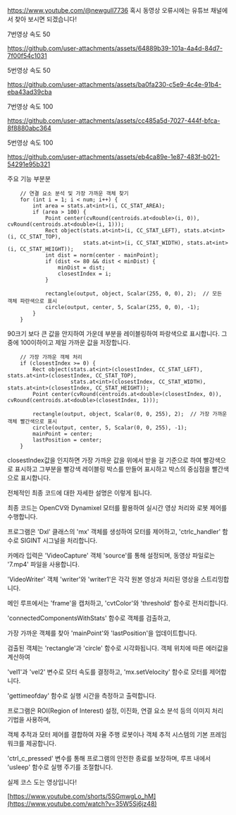 https://www.youtube.com/@newgull7736 혹시 동영상 오류시에는 유튜브 채널에서 찾아 보시면 되겠습니다!

7번영상 속도 50

https://github.com/user-attachments/assets/64889b39-101a-4a4d-84d7-7f00f54c1031

5번영상 속도 50

https://github.com/user-attachments/assets/ba0fa230-c5e9-4c4e-91b4-eba43ad39cba

7번영상 속도 100

https://github.com/user-attachments/assets/cc485a5d-7027-444f-bfca-8f8880abc364


5번영상 속도 100


https://github.com/user-attachments/assets/eb4ca89e-1e87-483f-b021-54291e95b321

주요 기능 부분분




        // 연결 요소 분석 및 가장 가까운 객체 찾기
        for (int i = 1; i < num; i++) {
            int area = stats.at<int>(i, CC_STAT_AREA);
            if (area > 100) {
                Point center(cvRound(centroids.at<double>(i, 0)), cvRound(centroids.at<double>(i, 1)));
                Rect object(stats.at<int>(i, CC_STAT_LEFT), stats.at<int>(i, CC_STAT_TOP),
                            stats.at<int>(i, CC_STAT_WIDTH), stats.at<int>(i, CC_STAT_HEIGHT));
                int dist = norm(center - mainPoint);
                if (dist <= 80 && dist < minDist) {
                    minDist = dist;
                    closestIndex = i;
                }
                
                rectangle(output, object, Scalar(255, 0, 0), 2);  // 모든 객체 파란색으로 표시
                circle(output, center, 5, Scalar(255, 0, 0), -1);
            }
        }
90크기 보다 큰 값을 안지하여 가운데 부분을 레이블링하여 파랑색으로 표시합니다. 그중에 100이하이고 제일 가까운 값을 저장합니다.


        // 가장 가까운 객체 처리
        if (closestIndex >= 0) {
            Rect object(stats.at<int>(closestIndex, CC_STAT_LEFT), stats.at<int>(closestIndex, CC_STAT_TOP),
                        stats.at<int>(closestIndex, CC_STAT_WIDTH), stats.at<int>(closestIndex, CC_STAT_HEIGHT));
            Point center(cvRound(centroids.at<double>(closestIndex, 0)), cvRound(centroids.at<double>(closestIndex, 1)));
            
            rectangle(output, object, Scalar(0, 0, 255), 2);  // 가장 가까운 객체 빨간색으로 표시
            circle(output, center, 5, Scalar(0, 0, 255), -1);
            mainPoint = center;
            lastPosition = center;
        }

closestIndex값을 인지하면 가장 가까운 값을 위에서 받을 걸 기준으로 하여 빨강색으로 표시하고 그부분을 빨강색 레이블링 박스를 만들어 표시하고 박스의 중심점을 빨간색으로 표시합니다.


전체적인 최종 코드에 대한 자세한 설명은 이렇게 됩니다.

최종 코드는 OpenCV와 Dynamixel 모터를 활용하여 실시간 영상 처리와 로봇 제어를 수행합니다. 

프로그램은 'Dxl' 클래스의 'mx' 객체를 생성하여 모터를 제어하고, 'ctrlc_handler' 함수로 SIGINT 시그널을 처리합니다. 

카메라 입력은 'VideoCapture' 객체 'source'를 통해 설정되며, 동영상 파일로는 '7.mp4' 파일을 사용합니다. 

'VideoWriter' 객체 'writer'와 'writer1'은 각각 원본 영상과 처리된 영상을 스트리밍합니다. 

메인 루프에서는 'frame'을 캡처하고, 'cvtColor'와 'threshold' 함수로 전처리합니다. 

'connectedComponentsWithStats' 함수로 객체를 검출하고, 

가장 가까운 객체를 찾아 'mainPoint'와 'lastPosition'을 업데이트합니다.

검출된 객체는 'rectangle'과 'circle' 함수로 시각화됩니다. 객체 위치에 따른 에러값을 계산하여 

'vel1'과 'vel2' 변수로 모터 속도를 결정하고, 'mx.setVelocity' 함수로 모터를 제어합니다. 

'gettimeofday' 함수로 실행 시간을 측정하고 출력합니다. 

프로그램은 ROI(Region of Interest) 설정, 이진화, 연결 요소 분석 등의 이미지 처리 기법을 사용하며, 

객체 추적과 모터 제어를 결합하여 자율 주행 로봇이나 객체 추적 시스템의 기본 프레임워크를 제공합니다. 

'ctrl_c_pressed' 변수를 통해 프로그램의 안전한 종료를 보장하며, 루프 내에서 'usleep' 함수로 실행 주기를 조절합니다. 

실제 코스 도는 영상입니다!

[https://www.youtube.com/shorts/5SGmwgLo_hM](https://www.youtube.com/watch?v=35W5Sj6jz48)



